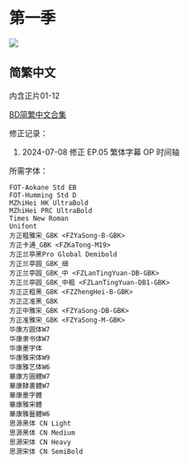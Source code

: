 # 第一季

![](https://nekomoe.pages.dev/images/2019-07/machikado.jpg)

## 简繁中文

内含正片01-12

[BD简繁中文合集](https://github.com/Nekomoekissaten-SUB/Nekomoekissaten-Storage/releases/download/subtitle_pkg/Machikado_BD_zho.7z)

修正记录：

1. 2024-07-08 修正 EP.05 繁体字幕 OP 时间轴

所需字体：
```
FOT-Aokane Std EB
FOT-Humming Std D
MZhiHei HK UltraBold
MZhiHei PRC UltraBold
Times New Roman
Unifont
方正粗雅宋_GBK <FZYaSong-B-GBK>
方正卡通_GBK <FZKaTong-M19>
方正兰亭黑Pro Global Demibold
方正兰亭圆_GBK_细
方正兰亭圆_GBK_中 <FZLanTingYuan-DB-GBK>
方正兰亭圆_GBK_中粗 <FZLanTingYuan-DB1-GBK>
方正正粗黑_GBK <FZZhengHei-B-GBK>
方正正准黑_GBK
方正中雅宋_GBK <FZYaSong-DB-GBK>
方正准雅宋_GBK <FZYaSong-M-GBK>
华康方圆体W7
华康隶书体W7
华康墨字体
华康雅宋体W9
华康雅艺体W6
華康方圓體W7
華康隸書體W7
華康墨字體
華康雅宋體
華康雅藝體W6
思源黑体 CN Light
思源黑体 CN Medium
思源宋体 CN Heavy
思源宋体 CN SemiBold
```